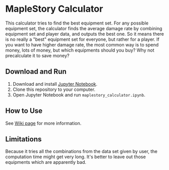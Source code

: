 # MapleStory Calculator

This calculator tries to find the best equipment set. For any possible equipment set, the calculator finds the average damage rate by combining equipment set and player data, and outputs the best one. So it means there is no really a "best" equipment set for everyone, but rather for a player. If you want to have higher damage rate, the most common way is to spend money, lots of money, but which equipments should you buy? Why not precalculate it to save money?

## Download and Run

1. Download and install [Jupyter Notebook](http://jupyter.readthedocs.io/en/latest/install.html).
2. Clone this repository to your computer.
3. Open Jupyter Notebook and run `maplestory_calculator.ipynb`.

## How to Use

See [Wiki page](https://github.com/ebola777/MapleStory-Calculator/wiki) for more information.

## Limitations

Because it tries all the combinations from the data set given by user, the computation time might get very long. It's better to leave out those equipments which are apparently bad.
